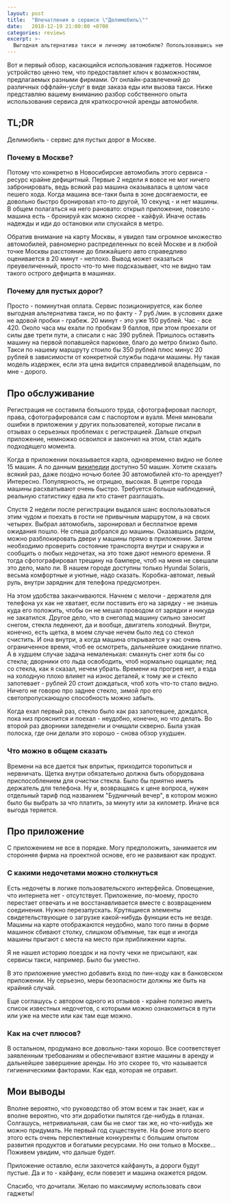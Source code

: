 ```yaml
---
layout: post
title:  "Впечатления о сервисе \"Делимобиль\""
date:   2018-12-19 21:00:00 +0700
categories: reviews
excerpt: >-
  Выгодная альтернатива такси и личному автомобилю? Попользовавшись немного, есть над чем поразмыслить по этому поводу.
---
```


Вот и первый обзор, касающийся использования гаджетов. Носимое устройство ценно тем, что предоставляет ключ к возможностям, предлагаемых разными фирмами. От онлайн-развлечений до различных оффлайн-услуг в виде заказа еды или вызова такси. Ниже представляю вашему вниманию разбор собственного опыта использования сервиса для краткосрочной аренды автомобиля.

## TL;DR

Делимобиль - сервис для пустых дорог в Москве.

### Почему в Москве?

Потому что конкретно в Новосибирске автомобиль этого сервиса - ресурс крайне дефицитный. Первые 2 недели я вовсе не мог ничего забронировать, ведь всякий раз машина оказывалась в целом часе пешего хода. Когда машина все-таки была в зоне досягаемости, ее довольно быстро бронировал кто-то другой, 10 секунд - и нет машины. В общем полагаться на него рановато: открыл приложение, повезло - машина есть - бронируй как можно скорее - кайфуй. Иначе оставь надежды и иди до остановки или спускайся в метро.

Обратив внимание на карту Москвы, я увидел там огромное множество автомобилей, равномерно распределенных по всей Москве и в любой точке Москвы расстояние до ближайшего авто справедливо оценивается в 20 минут - неплохо. Вывод может оказаться преувеличенный, просто что-то мне подсказывает, что не видно там такого острого дефицита в машинах.

### Почему для пустых дорог?

Просто - поминутная оплата. Сервис позиционируется, как более выгодная альтернатива такси, но по факту - 7 руб./мин. в условиях даже не адовой пробки - грабеж. 20 минут - это уже 150 рублей. Час - все 420. Около часа мы ехали по пробкам 9 баллов, при этом проехали от силы две трети пути, а списали с нас 390 рублей. Пришлось оставить машину на первой попавшейся парковке, благо до метро близко было. Такси по нашему маршруту стоило бы 350 рублей плюс минус 20 рублей в зависимости от конкретной службы подачи машины. Ну такая модель издержек, если эта цена видится справедливой владельцам, по мне - дорого.

## Про обслуживание

Регистрация не составила большого труда, сфотографировал паспорт, права, сфотографировался сам с паспортом и вуаля. Меня миновали ошибки в приложении у других пользователей, которые писали в отзывах о серьезных проблемах с регистрацией. Дальше открыл приложение, немножко освоился и закончил на этом, стал ждать подходящего момента.

Когда в приложении показывается карта, одновременно видно не более 15 машин. А по данным [википедии](https://ru.wikipedia.org/wiki/Делимобиль#Делимобиль_в_городах_Росиии) доступно 50 машин. Хотите сказать всякий раз, даже поздно ночью более 30 автомобилей кто-то арендует? Интересно. Популярность, не отрицаю, высокая. В центре города машины расхватывают очень быстро. Требуется больше наблюдений, реальную статистику едва ли кто станет разглашать.

Спустя 2 недели после регистрации выдался шанс воспользоваться этим чудом и поехать в гости не привычным маршрутом, а на своих четырех. Выбрал автомобиль, заронировал и бесплатное время ожидания пошло. Не спеша добрался до машины. Оказавшись рядом, можно разблокировать двери у машины прямо в приложении. Затем необходимо проверить состояние транспорта внутри и снаружи и сообщить о любых недочетах, на это тоже дают немного времени. Я тогда сфотографировал трещину на бампере, чтоб на меня не свешали это дело, мало ли. В нашем городе доступны только Hyundai Solaris, весьма комфортные и уютные, надо сказать. Коробка-автомат, левый руль, внутри зарядник для телефона предусмотрен.

На этом удобства заканчиваются. Начнем с мелочи - держателя для телефона ух как не хватает, если поставить его на зарядку - не знаешь куда его положить, чтобы он не мешал проводом от зарядки и никуда не закатился. Другое дело, что в снегопад машину сильно заносит снегом, стекла леденеют, да и вообще, двигатель холодный. Внутри, конечно, есть щетка, в моем случае нечем было лед со стекол счистить. И она внутри, а когда машина открывается у нас очень ограниченное время, чтоб ее осмотреть, дальнейшее ожидание платно. А в худшем случае задача немаленькая: смахнуть снег хотя бы со стекла; дворники ото льда освободить, чтоб нормально ощищали; лед со стекла, как я сказал, нечем убрать. Времени на прогрев нет, а езда на холодную плохо влияет на износ деталей, к тому же и стекло запотевает - рублей 20 стоит дождаться, чтоб хоть что-то стало видно. Ничего не говорю про заднее стекло, зимой про его светопропускающую способность можно забыть.

Когда ехал первый раз, стекло было как раз запотевшее, дождался, пока низ прояснится и поехал - неудобно, конечно, но что делать. Во второй раз дворники заледенели и очищали скверно. Была узкая полоска, где они делали это хорошо - снова обзор ухудшен.

### Что можно в общем сказать

Времени на все дается тык впритык, приходится торопиться и нервничать. Щетка внутри обязательно должна быть оборудована приспособлением для очистки стекла. Было бы приятно иметь держатель для телефона. Ну и, возвращаясь к цене вопроса, нужен отдельный тариф под названием "Будничный вечер", в котором можно было бы выбрать за что платить, за минуту или за километр. Иначе вся выгода теряется.

## Про приложение

С приложением не все в порядке. Могу предположить, занимается им сторонняя фирма на проектной основе, его не развивают как продукт.

### С какими недочетами можно столкнуться

Есть недочеты в логике пользовательского интерфейса. Оповещение, что интернета нет - отсутствует. Приложение, по-моему, просто перестает отвечать и не восстанавливается вместе с возвращением соединения. Нужно перезапускать. Крутящиеся элементы свидетельствующие о загрузке какой-нибудь функции есть не везде. Машины на карте отображаются неудобно, мало того пины в форме машинок сбивают столку, слишком объемные, так еще и иногда машины прыгают с места на место при приближении карты.

Я не нашел историю поездок и на почту чеки не присылают, как сервисы такси, например. Было бы уместно.

В это приложение уместно добавить вход по пин-коду как в банковском приложении. Ну серьезно, меры безопасности должны же быть на крайний случай.

Еще соглашусь с автором одного из отзывов - крайне полезно иметь список известных недочетов, с которыми можно ознакомиться в пути или уже на месте или как там еще можно.

### Как на счет плюсов?

В остальном, продумано все довольно-таки хорошо. Все соответствует заявленным требованиям и обеспечивают взятие машины в аренду и дальнейшее завершение аренды. Но это скорее то, что называется гигиеническими факторами. Как еда, которая не отравит.

## Мои выводы

Вполне вероятно, что руководство об этом всем и так знает, как и вполне вероятно, что эти доработки пылятся где-нибудь в планах. Солгашусь, нетривиальная, сам бы не смог так же, но что-нибудь же можно придумать. Не первый год существуете. На фоне этого всего этого есть очень перспективные конкуренты с большим опытом развития продуктов и богатыми ресурсами. Но они только в Москве... Поживем увидим, что дальше будет.

Приложение оставлю, если захочется кайфануть, а дороги будут пустые. Да и то - кайфану, если повезет и машина окажется рядом.

Спасибо, что дочитали. Желаю по максимуму использовать свои гаджеты!
